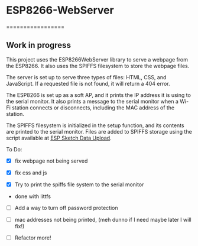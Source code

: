 # ESP8266-WebServer
=================

## Work in progress

This project uses the ESP8266WebServer library to serve a webpage from the ESP8266. It also uses the SPIFFS filesystem to store the webpage files.

The server is set up to serve three types of files: HTML, CSS, and JavaScript. If a requested file is not found, it will return a 404 error.

The ESP8266 is set up as a soft AP, and it prints the IP address it is using to the serial monitor. It also prints a message to the serial monitor when a Wi-Fi station connects or disconnects, including the MAC address of the station.

The SPIFFS filesystem is initialized in the setup function, and its contents are printed to the serial monitor.
Files are added to SPIFFS storage using the script available at [ESP Sketch Data Upload](https://github.com/jackoske/ESP-Sketch-Data-Upload).

To Do:

- [x] fix webpage not being served
 - [X] fix css and js


- [x] Try to print the spiffs file system to the serial monitor
 - done with littfs 

- [ ] Add a way to turn off password protection

- [ ] mac addresses not being printed, (meh dunno if I need maybe later I will fix!)

- [ ] Refactor more!


